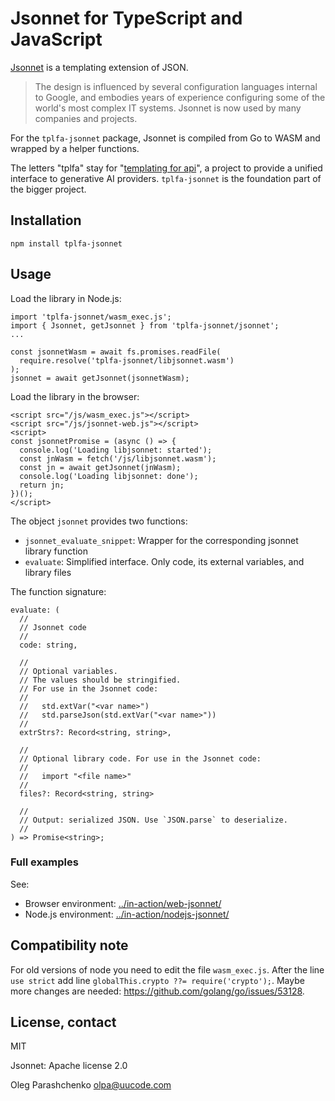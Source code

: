 # Jsonnet for TypeScript and JavaScript

[Jsonnet](https://jsonnet.org/) is a templating extension of JSON.

> The design is influenced by several configuration languages internal to Google, and embodies years of experience configuring some of the world's most complex IT systems. Jsonnet is now used by many companies and projects.

For the `tplfa-jsonnet` package, Jsonnet is compiled from Go to WASM and wrapped by a helper functions.

The letters "tplfa" stay for "[templating for api](https://github.com/olpa/templating-for-api)", a project to provide a unified interface to generative AI providers. `tplfa-jsonnet` is the foundation part of the bigger project.

## Installation

```
npm install tplfa-jsonnet
```

## Usage

Load the library in Node.js:

```
import 'tplfa-jsonnet/wasm_exec.js';
import { Jsonnet, getJsonnet } from 'tplfa-jsonnet/jsonnet';
...

const jsonnetWasm = await fs.promises.readFile(
  require.resolve('tplfa-jsonnet/libjsonnet.wasm')
);
jsonnet = await getJsonnet(jsonnetWasm);
```

Load the library in the browser:

```
<script src="/js/wasm_exec.js"></script>
<script src="/js/jsonnet-web.js"></script>
<script>
const jsonnetPromise = (async () => {
  console.log('Loading libjsonnet: started');
  const jnWasm = fetch('/js/libjsonnet.wasm');
  const jn = await getJsonnet(jnWasm);
  console.log('Loading libjsonnet: done');
  return jn;
})();
</script>
```

The object `jsonnet` provides two functions:

- `jsonnet_evaluate_snippet`: Wrapper for the corresponding jsonnet library function
- `evaluate`: Simplified interface. Only code, its external variables, and library files

The function signature:

```
evaluate: (
  //
  // Jsonnet code
  //
  code: string,

  //
  // Optional variables.
  // The values should be stringified.
  // For use in the Jsonnet code:
  //
  //   std.extVar("<var name>")
  //   std.parseJson(std.extVar("<var name>"))
  //
  extrStrs?: Record<string, string>,

  //
  // Optional library code. For use in the Jsonnet code:
  //
  //   import "<file name>"
  //
  files?: Record<string, string>

  //
  // Output: serialized JSON. Use `JSON.parse` to deserialize.
  //
) => Promise<string>;
```

### Full examples

See:

- Browser environment: [../in-action/web-jsonnet/](../in-action/web-jsonnet/)
- Node.js environment: [../in-action/nodejs-jsonnet/](../in-action/nodejs-jsonnet/)


## Compatibility note

For old versions of node you need to edit the file `wasm_exec.js`. After the line `use strict` add line `globalThis.crypto ??= require('crypto');`. Maybe more changes are needed: <https://github.com/golang/go/issues/53128>.


## License, contact

MIT

Jsonnet: Apache license 2.0

Oleg Parashchenko <olpa@uucode.com>
